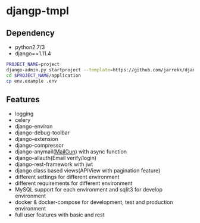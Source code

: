 # djangp-tmpl

## Dependency

* python2.7/3
* django==1.11.4


``` bash
PROJECT_NAME=project
django-admin.py startproject --template=https://github.com/jarrekk/django-tmpl/archive/master.zip --extension=example,py,ini $PROJECT_NAME
cd $PROJECT_NAME/application
cp env.example .env
```

## Features

* logging
* celery
* django-environ
* django-debug-toolbar
* django-extension
* django-compressor
* django-anymail([MailGun](https://www.mailgun.com/)) with async function
* django-allauth(Email verify/login)
* django-rest-framework with jwt
* django class based views(APIView with pagination feature)
* different settings for different environment
* different requirements for different environment
* MySQL support for each environment and sqlit3 for develop environment
* docker & docker-compose for development, test and production environment
* full user features with basic and rest